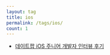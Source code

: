 ```yaml
---
layout: tag
title: ios
permalink: /tags/ios/
count: 1
---
```


- [데이트팝 iOS 주니어 개발자 인터뷰 후기](https://blog.datepop.co.krhttps://blog.datepop.co.kr/ios-interview-2024-1/)
